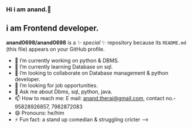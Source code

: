 ### Hi i am anand.👋

## i am Frontend developer.
**anand0698/anand0698** is a ✨ _special_ ✨ repository because its `README.md` (this file) appears on your GitHub profile.

- 🔭 I’m currently working on python & DBMS.
- 🌱 I’m currently learning  Database on sql.
- 👯 I’m looking to collaborate on Database management & python developer.
- 🤔 I’m looking for job opportunities.
- 💬 Ask me about  Dbms, sql, python, java.
- 📫 How to reach me:  E mail: anand.therai@gmail.com, contact no.- 95828926857, 7982872083
- 😄 Pronouns: he/him
- ⚡ Fun fact: a stand up comedian & struggling cricter
-->
